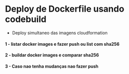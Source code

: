 
# Deploy de Dockerfile usando codebuild 

- Deploy simultaneo das imagens cloudformation

#### 1 - listar docker images e fazer push ou list com sha256

#### 2 - buildar docker images e comparar sha256

#### 3 - Caso nao tenha mudanças nao fazer push
